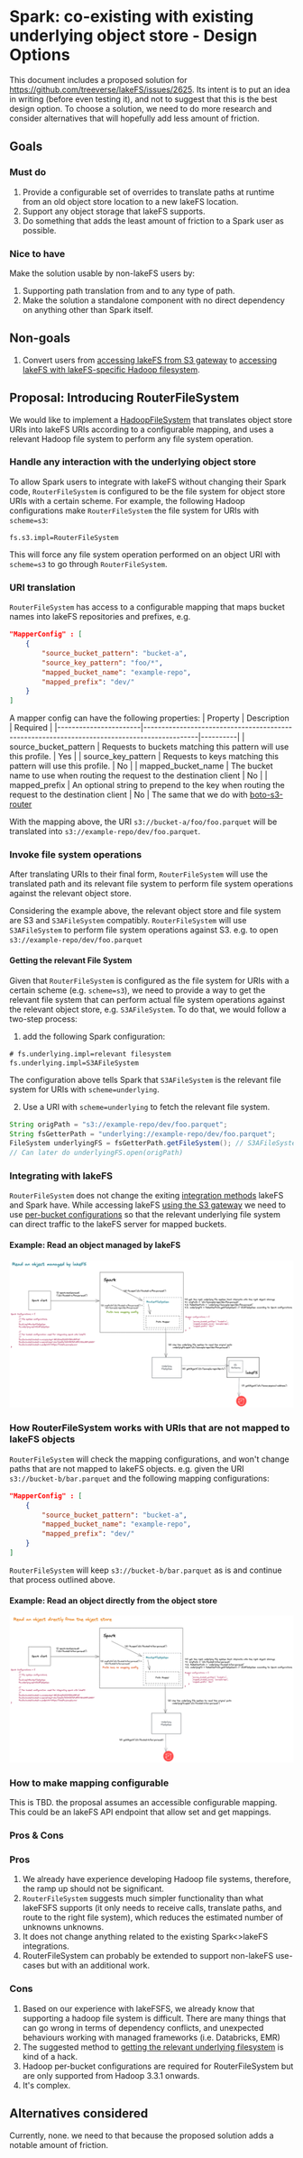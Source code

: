 # Spark: co-existing with existing underlying object store - Design Options

This document includes a proposed solution for https://github.com/treeverse/lakeFS/issues/2625. 
Its intent is to put an idea in writing (before even testing it), and not to suggest that this is the best design option. 
To choose a solution, we need to do more research and consider alternatives that will hopefully add less amount of friction.

## Goals

### Must do

1. Provide a configurable set of overrides to translate paths at runtime from an old object store location to a new lakeFS location.
2. Support any object storage that lakeFS supports.
3. Do something that adds the least amount of friction to a Spark user as possible.

### Nice to have

Make the solution usable by non-lakeFS users by:
1. Supporting path translation from and to any type of path.
2. Make the solution a standalone component with no direct dependency on anything other than Spark itself. 

## Non-goals

1. Convert users from [accessing lakeFS from S3 gateway](../docs/integrations/spark.md#access-lakefs-using-the-s3a-gateway) to [accessing lakeFS with lakeFS-specific Hadoop filesystem](../docs/integrations/spark.md#access-lakefs-using-the-lakefs-specific-hadoop-filesystem).  

## Proposal: Introducing RouterFileSystem

We would like to implement a [HadoopFileSystem](https://github.com/apache/hadoop/blob/2960d83c255a00a549f8809882cd3b73a6266b6d/hadoop-common-project/hadoop-common/src/main/java/org/apache/hadoop/fs/FileSystem.java) 
that translates object store URIs into lakeFS URIs according to a configurable mapping, and uses a relevant Hadoop file system to 
perform any file system operation.  

### Handle any interaction with the underlying object store

To allow Spark users to integrate with lakeFS without changing their Spark code, `RouterFileSystem` is configured to be 
the file system for object store URIs with a certain scheme. For example, the following Hadoop configurations make 
`RouterFileSystem` the file system for URIs with `scheme=s3`:
```shell
fs.s3.impl=RouterFileSystem
```
This will force any file system operation performed on an object URI with `scheme=s3` to go through `RouterFileSystem`.   

### URI translation

`RouterFileSystem` has access to a configurable mapping that maps bucket names into lakeFS repositories and prefixes, e.g.
```json
"MapperConfig" : [
    {
        "source_bucket_pattern": "bucket-a",
        "source_key_pattern": "foo/*",
        "mapped_bucket_name": "example-repo",
        "mapped_prefix": "dev/"
    }
]
```

A mapper config can have the following properties:
| Property              | Description                                                                                 | Required |
|-----------------------|---------------------------------------------------------------------------------------------|----------|
| source_bucket_pattern | Requests to buckets matching this pattern will use this profile.                            | Yes      |
| source_key_pattern    | Requests to keys matching this pattern will use this profile.                               | No       |
| mapped_bucket_name    | The bucket name to use when routing the request to the destination client                   | No       |
| mapped_prefix         | An optional string to prepend to the key when routing the request to the destination client | No       |
The same that we do with [boto-s3-router](https://github.com/treeverse/boto-s3-router)

With the mapping above, the URI `s3://bucket-a/foo/foo.parquet` will be translated into `s3://example-repo/dev/foo.parquet`. 

### Invoke file system operations

After translating URIs to their final form, `RouterFileSystem` will use the translated path and its relevant file system to 
perform file system operations against the relevant object store. 

Considering the example above, the relevant object store and file system are S3 and `S3AFileSystem` compatibly. `RouterFileSystem` will use `S3AFileSystem` to perform file system operations against S3. e.g. to open `s3://example-repo/dev/foo.parquet`

#### Getting the relevant File System 

Given that `RouterFileSystem` is configured as the file system for URIs with a certain scheme (e.g. `scheme=s3`),
we need to provide a way to get the relevant file system that can perform actual file system operations against the 
relevant object store, e.g. `S3AFileSystem`. 
To do that, we would follow a two-step process: 
1. add the following Spark configuration:
```shell
# fs.underlying.impl=relevant filesystem
fs.underlying.impl=S3AFileSystem
``` 
The configuration above tells Spark that `S3AFileSystem` is the relevant file system for URIs with `scheme=underlying`. 

2. Use a URI with `scheme=underlying` to fetch the relevant file system. 
```java
String origPath = "s3://example-repo/dev/foo.parquet";
String fsGetterPath = "underlying://example-repo/dev/foo.parquet";
FileSystem underlyingFS = fsGetterPath.getFileSystem(); // S3AFileSystem according to Spark configurations
// Can later do underlyingFS.open(origPath) 
```

### Integrating with lakeFS

`RouterFileSystem` does not change the exiting [integration methods](../docs/integrations/spark.md#two-tiered-spark-support) 
lakeFS and Spark have. 
While accessing lakeFS [using the S3 gateway](../docs/integrations/spark.md#access-lakefs-using-the-s3a-gateway) we need 
to use [per-bucket configurations](../docs/integrations/spark.md#per-bucket-configuration) so that the relevant underlying 
file system can direct traffic to the lakeFS server for mapped buckets. 

#### Example: Read an object managed by lakeFS

![RouterFS with lakeFS URI](diagrams/routerFS_lakefs_path.png)

### How RouterFileSystem works with URIs that are not mapped to lakeFS objects   

`RouterFileSystem` will check the mapping configurations, and won't change paths that are not mapped to lakeFS objects. 
e.g. given the URI `s3://bucket-b/bar.parquet` and the following mapping configurations:
```json
"MapperConfig" : [
    {
        "source_bucket_pattern": "bucket-a",
        "mapped_bucket_name": "example-repo",
        "mapped_prefix": "dev/"
    }
]
```
`RouterFileSystem` will keep `s3://bucket-b/bar.parquet` as is and continue that process outlined above. 

#### Example: Read an object directly from the object store

![RouterFS with S3 URI](diagrams/routerFS_s3_path.png)

### How to make mapping configurable 

This is TBD. the proposal assumes an accessible configurable mapping. This could be an lakeFS API endpoint that allow 
set and get mappings.

### Pros & Cons

### Pros 

1. We already have experience developing Hadoop file systems, therefore, the ramp up should not be significant. 
2. `RouterFileSystem` suggests much simpler functionality than what lakeFSFS supports (it only needs to receive calls, translate paths, and route to the right file system), which reduces the estimated number of unknowns unknowns.
3. It does not change anything related to the existing Spark<>lakeFS integrations.
4. RouterFileSystem can probably be extended to support non-lakeFS use-cases but with an additional work. 

### Cons

1. Based on our experience with lakeFSFS, we already know that supporting a hadoop file system is difficult. There are many things that can go wrong in terms of dependency conflicts, and unexpected behaviours working with managed frameworks (i.e. Databricks, EMR)
2. The suggested method to [getting the relevant underlying filesystem](#getting-the-relevant-file-system) is kind of a hack.
3. Hadoop per-bucket configurations are required for RouterFileSystem but are only supported from Hadoop 3.3.1 onwards. 
4. It's complex.

## Alternatives considered 

Currently, none. we need to that because the proposed solution adds a notable amount of friction. 




